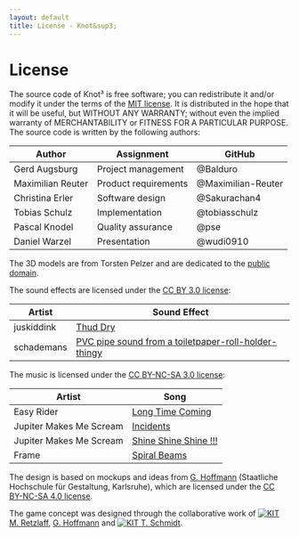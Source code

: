 ```yaml
---
layout: default
title: License - Knot&sup3;
---
```

# License

  The source code of Knot&sup3; is free software; you can redistribute it and/or modify it under the terms of the [MIT license](http://choosealicense.com/licenses/mit/).
It is distributed in the hope that it will be useful, but WITHOUT ANY WARRANTY; without even the implied warranty of MERCHANTABILITY or FITNESS FOR A PARTICULAR PURPOSE.
The source code is written by the following authors:

| Author            | Assignment                 | GitHub              |
| ----------------- | -------------------------- | ------------------- |
| Gerd Augsburg     | Project management         | @Balduro            |
| Maximilian Reuter | Product requirements       | @Maximilian-Reuter  |
| Christina Erler   | Software design            | @Sakurachan4        |
| Tobias Schulz     | Implementation             | @tobiasschulz       |
| Pascal Knodel     | Quality assurance          | @pse                |
| Daniel Warzel     | Presentation               | @wudi0910           |

The 3D models are from Torsten Pelzer and are dedicated to the [public domain](http://creativecommons.org/publicdomain/zero/1.0/).

The sound effects are licensed under the [CC BY 3.0 license](http://creativecommons.org/licenses/by/3.0/):

| Artist            | Sound Effect                                                                                                     |
| ----------------- | ---------------------------------------------------------------------------------------------------------------- |
| juskiddink        | [Thud Dry](http://www.freesound.org/people/juskiddink/sounds/108617/)                                            |
| schademans        | [PVC pipe sound from a toiletpaper-roll-holder-thingy](http://www.freesound.org/people/schademans/sounds/13290/) |

The music is licensed under the [CC BY-NC-SA 3.0 license](http://creativecommons.org/licenses/by-nc-sa/3.0/):

| Artist                  | Song                                                                                                                                             |
| ----------------------- | ------------------------------------------------------------------------------------------------------------------------------------------------ |
| Easy Rider              | [Long Time Coming](http://freemusicarchive.org/music/Easy_Rider/Live_on_WFMUs_Distort_Jersey_City_with_Reed_Dunlea_Jan_14_2014/Long_Time_Coming) |
| Jupiter Makes Me Scream | [Incidents](http://freemusicarchive.org/music/Jupiter_Makes_Me_Scream_1244/Converge/05_jupiter_makes_me_scream_-_incidents)                      |
| Jupiter Makes Me Scream | [Shine Shine Shine !!!](http://freemusicarchive.org/music/Jupiter_Makes_Me_Scream_1244/Converge/08_jupiter_makes_me_scream_-_shine_shine_shine)  |
| Frame                   | [Spiral Beams](http://freemusicarchive.org/music/Frame/Random_Features/13_frame_-_spiral_beams)                                                  |	

  The design is based on mockups and ideas from [G. Hoffmann](http://postdigital.hfg-karlsruhe.de/users/greta-luise-hoffmann)
(Staatliche Hochschule für Gestaltung, Karlsruhe), which are licensed under the [CC BY-NC-SA 4.0 license](http://creativecommons.org/licenses/by-nc-sa/4.0/deed.de).

  The game concept was designed through the collaborative work of [![KIT]({{site.baseurl}}img/kit.ico "KIT") M. Retzlaff](https://cg.ivd.kit.edu/retzlaff/),
[G. Hoffmann](http://postdigital.hfg-karlsruhe.de/users/greta-luise-hoffmann) and [![KIT]({{site.baseurl}}img/kit.ico "KIT") T. Schmidt](https://cg.ivd.kit.edu/schmidt/index.php).

